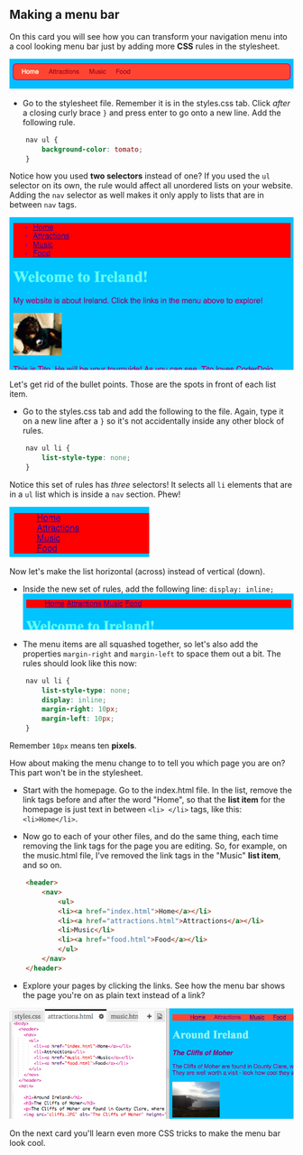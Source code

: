 ## Making a menu bar

On this card you will see how you can transform your navigation menu into a cool looking menu bar just by adding more **CSS** rules in the stylesheet.

![Example of a menu bar](images/egCoolMenuBar.png)

- Go to the stylesheet file. Remember it is in the styles.css tab. Click _after_ a closing curly brace `}` and press enter to go onto a new line. Add the following rule.

```css
    nav ul {
        background-color: tomato;
    }
```

Notice how you used **two selectors** instead of one? If you used the `ul` selector on its own, the rule would affect all unordered lists on your website. Adding the `nav` selector as well makes it only apply to lists that are in between `nav` tags.

![List with red background](images/egMenuBarFirstStyle.png)

Let's get rid of the bullet points. Those are the spots in front of each list item. 

- Go to the styles.css tab and add the following to the file. Again, type it on a new line after a `}` so it's not accidentally inside any other block of rules.

```css
    nav ul li {
        list-style-type: none;
    }
```

Notice this set of rules has _three_ selectors! It selects all `li` elements that are in a `ul` list which is inside a `nav` section. Phew! 

![List with bullet points removed](images/egMenuBarNoBullets.png)

Now let's make the list horizontal \(across\) instead of vertical \(down\). 

- Inside the new set of rules, add the following line: `display: inline;` ![](images/egMenuBarInline.png) 
 
- The menu items are all squashed together, so let's also add the properties `margin-right` and `margin-left` to space them out a bit. The rules should look like this now:

```css
    nav ul li {
        list-style-type: none;
        display: inline;
        margin-right: 10px;
        margin-left: 10px;
    }
```
   
Remember `10px` means ten **pixels**.

How about making the menu change to to tell you which page you are on? This part won't be in the stylesheet.

- Start with the homepage. Go to the index.html file. In the list, remove the link tags before and after the word "Home", so that the **list item** for the homepage is just text in between `<li> </li>` tags, like this: `<li>Home</li>`.

- Now go to each of your other files, and do the same thing, each time removing the link tags for the page you are editing. So, for example, on the music.html file, I've removed the link tags in the "Music" **list item**, and so on.

```html
    <header>
        <nav>
            <ul>
            <li><a href="index.html">Home</a></li>
            <li><a href="attractions.html">Attractions</a></li>
            <li>Music</li>
            <li><a href="food.html">Food</a></li>
            </ul>
        </nav>
    </header>
```

- Explore your pages by clicking the links. See how the menu bar shows the page you're on as plain text instead of a link? 

![Example of menu bar highlighting current page](images/egMenuBarOnPage.png)

On the next card you'll learn even more CSS tricks to make the menu bar look cool.

